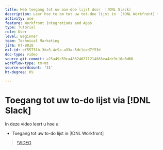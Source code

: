 ```yaml
---
title: Heb toegang tot uw aan-doe lijst door  [!DNL Slack]
description: Leer hoe te om tot uw tot-doe lijst in  [!DNL Workfront] toegang te hebben
activity: use
feature: Workfront Integrations and Apps
type: Tutorial
role: User
level: Beginner
team: Technical Marketing
jira: KT-8818
exl-id: ef55731b-3da3-4c9a-a93a-5dc1ced7f53d
doc-type: video
source-git-commit: a25a49e59ca483246271214886ea4dc9c10e8d66
workflow-type: tm+mt
source-wordcount: '31'
ht-degree: 0%

---
```


# Toegang tot uw to-do lijst via [!DNL Slack]

In deze video leert u hoe u:

* Toegang tot uw to-do lijst in [!DNL Workfront]

>[!VIDEO](https://video.tv.adobe.com/v/335118/?quality=12&learn=on)
